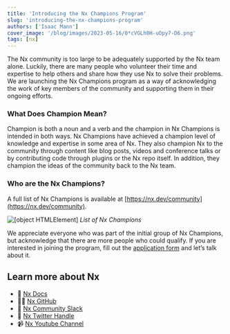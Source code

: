 ```yaml
---
title: 'Introducing the Nx Champions Program'
slug: 'introducing-the-nx-champions-program'
authors: ['Isaac Mann']
cover_image: '/blog/images/2023-05-16/0*cVGLh0H-uOpy7-D6.png'
tags: [nx]
---
```


The Nx community is too large to be adequately supported by the Nx team alone. Luckily, there are many people who volunteer their time and expertise to help others and share how they use Nx to solve their problems. We are launching the Nx Champions program as a way of acknowledging the work of key members of the community and supporting them in their ongoing efforts.

### What Does Champion Mean?

Champion is both a noun and a verb and the champion in Nx Champions is intended in both ways. Nx Champions have achieved a champion level of knowledge and expertise in some area of Nx. They also champion Nx to the community through content like blog posts, videos and conference talks or by contributing code through plugins or the Nx repo itself. In addition, they champion the ideas of the community back to the Nx team.

### Who are the Nx Champions?

A full list of Nx Champions is available at [https://nx.dev/community](https://nx.dev/community).

![[object HTMLElement]](/blog/images/2023-05-16/1*j58ocCsWEnDe4-8ZMsQd5g.avif)
_List of Nx Champions_

We appreciate everyone who was part of the initial group of Nx Champions, but acknowledge that there are more people who could qualify. If you are interested in joining the program, fill out the [application form](https://forms.gle/wYd9mC3ka64ki96G7) and let’s talk about it.

## Learn more about Nx

- 🧠 [Nx Docs](https://nx.dev/)
- 👩‍💻 [Nx GitHub](https://github.com/nrwl/nx)
- 💬 [Nx Community Slack](https://go.nrwl.io/join-slack)
- 🐥 [Nx Twitter Handle](https://twitter.com/NxDevTools)
- 📹 [Nx Youtube Channel](https://www.youtube.com/@nxdevtools)
